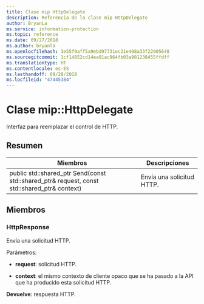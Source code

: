 ```yaml
---
title: Clase mip HttpDelegate
description: Referencia de la clase mip HttpDelegate
author: BryanLa
ms.service: information-protection
ms.topic: reference
ms.date: 09/27/2018
ms.author: bryanla
ms.openlocfilehash: 3e55f9aff5a9ebd97731ec21e408a33f22905648
ms.sourcegitcommit: 1cf14852cd14ea91ac964fb03a901238455ffdff
ms.translationtype: HT
ms.contentlocale: es-ES
ms.lasthandoff: 09/28/2018
ms.locfileid: "47445384"
---
```

# <a name="class-miphttpdelegate"></a>Clase mip::HttpDelegate 
Interfaz para reemplazar el control de HTTP.
  
## <a name="summary"></a>Resumen
 Miembros                        | Descripciones                                
--------------------------------|---------------------------------------------
public std::shared_ptr<HttpResponse> Send(const std::shared_ptr<HttpRequest>& request, const std::shared_ptr<void>& context)  |  Envía una solicitud HTTP.
  
## <a name="members"></a>Miembros
  
### <a name="httpresponse"></a>HttpResponse
Envía una solicitud HTTP.

Parámetros:  
* **request**: solicitud HTTP. 


* **context**: el mismo contexto de cliente opaco que se ha pasado a la API que ha producido esta solicitud HTTP.



  
**Devuelve**: respuesta HTTP.